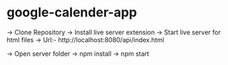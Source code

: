 # google-calender-app

-> Clone Repository
-> Install live server extension
-> Start live server for html files
-> Url:- http://localhost:8080/api/index.html

-> Open server folder
-> npm install
-> npm start
